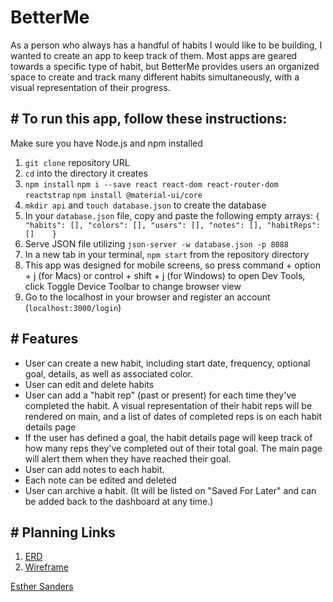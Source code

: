 # BetterMe
As a person who always has a handful of habits I would like to be building, I wanted to create an app to keep track of them. Most apps are geared towards a specific type of habit, but BetterMe provides users an organized space to create and track many different habits simultaneously, with a visual representation of their progress. 
  

## # To run this app, follow these instructions:
Make sure you have Node.js and npm installed
1. `git clone` repository URL
1. `cd` into the directory it creates
1. `npm install` `npm i --save react react-dom react-router-dom reactstrap` `npm install @material-ui/core`
1. `mkdir api` and `touch database.json` to create the database
1. In your `database.json` file, copy and paste the following empty arrays: 
    `{
        "habits": [],
        "colors": [],
        "users": [],
        "notes": [],
        "habitReps": []   
    }`
1. Serve JSON file utilizing `json-server -w database.json -p 8088`
1. In a new tab in your terminal, `npm start` from the repository directory
1. This app was designed for mobile screens, so press command + option + j (for Macs) or control + shift + j (for Windows) to open Dev Tools, click Toggle Device Toolbar to change browser view
1. Go to the localhost in your browser and register an account (`localhost:3000/login`)

## # Features

* User can create a new habit, including start date, frequency, optional goal, details, as well as associated color. 
* User can edit and delete habits
* User can add a "habit rep" (past or present) for each time they've completed the habit. A visual representation of their habit reps will be rendered on main, and a list of dates of completed reps is on each habit details page
* If the user has defined a goal, the habit details page will keep track of how many reps they've completed out of their total goal. The main page will alert them when they have reached their goal.
* User can add notes to each habit.
* Each note can be edited and deleted
* User can archive a habit. (It will be listed on "Saved For Later" and can be added back to the dashboard at any time.)

## # Planning Links
1. [ERD](https://dbdiagram.io/d/5f57e94988d052352cb67029)
1. [Wireframe](https://www.figma.com/file/VADBqiGQGxrGH5Sx3XRQzE/Capstone?node-id=0%3A1)


[Esther Sanders](https://github.com/estherviolin)  
